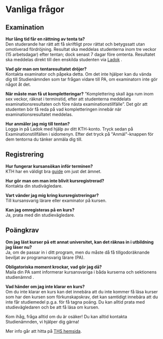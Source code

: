 # Vanliga frågor

## Examination

**Hur lång tid får en rättning av tenta ta?**  
Den studerande har rätt att få skriftligt prov rättat och betygssatt utan omotiverad fördröjning. Resultat ska meddelas studenterna inom tre veckor (15 arbetsdagar) efter tentan; dock senast 7 dagar före omtenta. Resultatet ska meddelas direkt till den enskilda studenten via [Ladok](https://www.student.ladok.se/student/app/studentwebb/) .

**Vad gör man om tentaresultatet dröjer?**  
Kontakta examinator och påpeka detta. Om det inte hjälper kan du vända dig till Studienämnden som tar frågan vidare till PA, om examinatorn inte gör något åt det.

**När måste man få ut kompletteringar?**
”Komplettering skall äga rum inom sex veckor, räknat i terminstid, efter att studenterna meddelats examinationsresultaten och före nästa examinationstillfälle”. Det gör att studenten bör få reda på vad kompletteringen innebär när examinationsresultatet meddelas.

**Hur anmäler jag mig till tentan?**  
Logga in på Ladok med hjälp av ditt KTH-konto. Tryck sedan på Examinationstillfällen i sidomenyn. Efter det tryck på "Anmäl"-knappen för dem tentorna du tänker anmäla dig till.

## Registrering

**Hur fungerar kursansökan inför terminen?**  
KTH har en väldigt bra [guide](https://www.kth.se/student/studier/val/valja-kurs-1.316312) om just det ämnet.

**Hur gör man om man inte blivit kursregistrerad?**  
Kontakta din studivägledare.

**Vart vänder jag mig kring kursregistreringar?**  
Till kursansvarig lärare eller examinator på kursen.

**Kan jag omregisteras på en kurs?**  
Ja, prata med din studievägledare.

## Poängkrav

**Om jag läst kurser på ett annat universitet, kan det räknas in i utbildning jag läser nu?**  
Ja, om de passar in i ditt program, men du måste då få tillgodoräknande beviljat av programansvarig lärare (PA).

**Obligatoriska moment krockar, vad gör jag då?**  
 Maila din PA samt informerar kursansvariga i båda kurserna och sektionens studienämnd .

**Vad händer om jag inte klarar en kurs?**  
Om du inte klarar en kurs kan det innebära att du inte kommer få läsa kurser som har den kursen som förkunskapskrav, det kan samtidigt innebära att du inte får studiemedel p.g.a. för få tagna poäng. Du kan alltid prata med studievägledaren och be att få läsa om kursen.

Kom ihåg, fråga alltid om du är osäker! Du kan alltid kontakta Studienämnden, vi hjälper dig gärna!


Mer info går att hitta på [THS hemsida](https://thskth.se/sv/utbildning).
